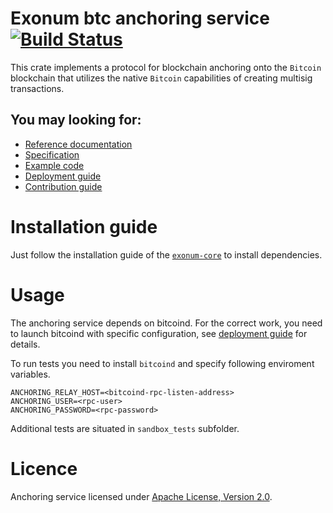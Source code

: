 # Exonum btc anchoring service &emsp; [![Build Status](https://travis-ci.com/exonum/exonum-btc-anchoring.svg?token=XsvDzZa3zu2eW4sVWuqN&branch=master)](https://travis-ci.com/exonum/exonum-btc-anchoring)

This crate implements a protocol for blockchain anchoring onto the `Bitcoin` blockchain that utilizes the native `Bitcoin` capabilities of creating multisig transactions.

## You may looking for:
* [Reference documentation][exonum:reference]
* [Specification][anchoring:specification]
* [Example code](examples/anchoring.rs)
* [Deployment guide](DEPLOY.md)
* [Contribution guide][exonum:contribution]

# Installation guide

Just follow the installation guide of the 
[`exonum-core`][exonum:install] to install dependencies.

# Usage
The anchoring service depends on bitcoind. For the correct work, you need to launch bitcoind with specific configuration, see [deployment guide](DEPLOY.md) for details.

To run tests you need to install `bitcoind` and specify following enviroment variables.
```shell
ANCHORING_RELAY_HOST=<bitcoind-rpc-listen-address>
ANCHORING_USER=<rpc-user>
ANCHORING_PASSWORD=<rpc-password>
```
Additional tests are situated in `sandbox_tests` subfolder.

# Licence
Anchoring service licensed under [Apache License, Version 2.0](LICENSE).

[exonum:reference]: http://exonum.com/doc/crates/btc_anchoring_service/index.html
[anchoring:specification]: https://github.com/exonum/exonum-doc/blob/master/src/advanced/bitcoin-anchoring.md
[exonum:contribution]: https://github.com/exonum/exonum-doc/blob/master/src/contributing.md
[exonum:install]: https://github.com/exonum/exonum-doc/blob/master/src/get-started/install.md